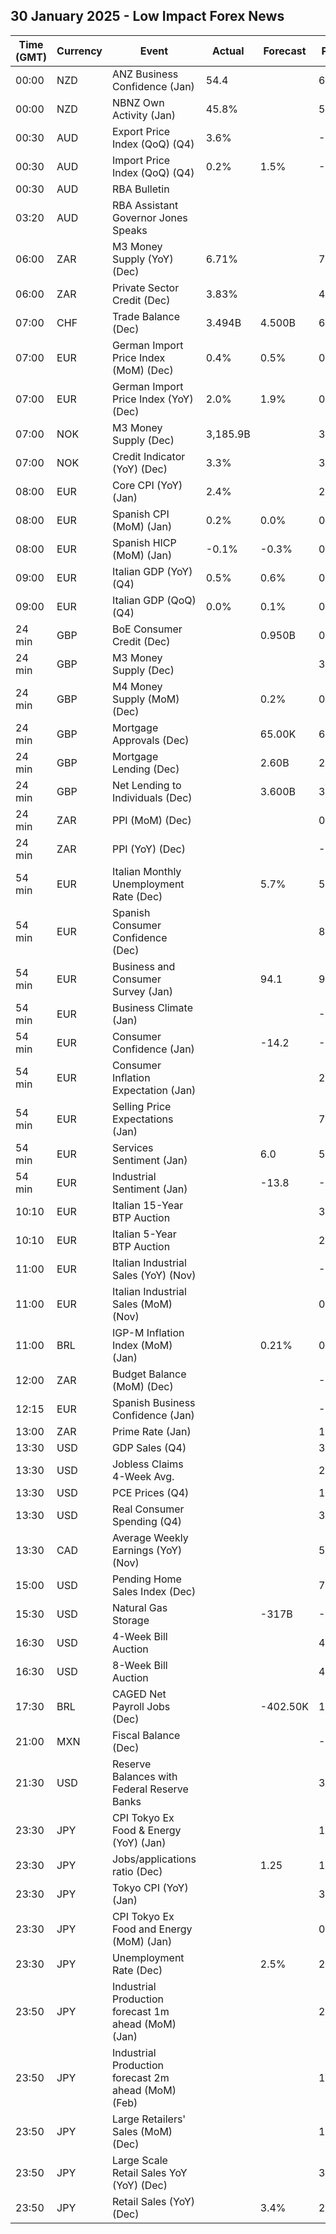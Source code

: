 ## 30 January 2025 - Low Impact Forex News

| Time (GMT) | Currency | Event | Actual | Forecast | Previous |
|------|----------|-------|--------|----------|----------|
| 00:00 | NZD | ANZ Business Confidence (Jan) | 54.4 |  | 62.3 |
| 00:00 | NZD | NBNZ Own Activity (Jan) | 45.8% |  | 50.3% |
| 00:30 | AUD | Export Price Index (QoQ) (Q4) | 3.6% |  | -4.3% |
| 00:30 | AUD | Import Price Index (QoQ) (Q4) | 0.2% | 1.5% | -1.4% |
| 00:30 | AUD | RBA Bulletin |  |  |  |
| 03:20 | AUD | RBA Assistant Governor Jones Speaks |  |  |  |
| 06:00 | ZAR | M3 Money Supply (YoY) (Dec) | 6.71% |  | 7.77% |
| 06:00 | ZAR | Private Sector Credit (Dec) | 3.83% |  | 4.16% |
| 07:00 | CHF | Trade Balance (Dec) | 3.494B | 4.500B | 6.111B |
| 07:00 | EUR | German Import Price Index (MoM) (Dec) | 0.4% | 0.5% | 0.9% |
| 07:00 | EUR | German Import Price Index (YoY) (Dec) | 2.0% | 1.9% | 0.6% |
| 07:00 | NOK | M3 Money Supply (Dec) | 3,185.9B |  | 3,267.0B |
| 07:00 | NOK | Credit Indicator (YoY) (Dec) | 3.3% |  | 3.6% |
| 08:00 | EUR | Core CPI (YoY) (Jan) | 2.4% |  | 2.6% |
| 08:00 | EUR | Spanish CPI (MoM) (Jan) | 0.2% | 0.0% | 0.5% |
| 08:00 | EUR | Spanish HICP (MoM) (Jan) | -0.1% | -0.3% | 0.4% |
| 09:00 | EUR | Italian GDP (YoY) (Q4) | 0.5% | 0.6% | 0.4% |
| 09:00 | EUR | Italian GDP (QoQ) (Q4) | 0.0% | 0.1% | 0.0% |
| 24 min | GBP | BoE Consumer Credit (Dec) |  | 0.950B | 0.878B |
| 24 min | GBP | M3 Money Supply (Dec) |  |  | 3,077.1B |
| 24 min | GBP | M4 Money Supply (MoM) (Dec) |  | 0.2% | 0.0% |
| 24 min | GBP | Mortgage Approvals (Dec) |  | 65.00K | 65.72K |
| 24 min | GBP | Mortgage Lending (Dec) |  | 2.60B | 2.47B |
| 24 min | GBP | Net Lending to Individuals (Dec) |  | 3.600B | 3.400B |
| 24 min | ZAR | PPI (MoM) (Dec) |  |  | 0.0% |
| 24 min | ZAR | PPI (YoY) (Dec) |  |  | -0.1% |
| 54 min | EUR | Italian Monthly Unemployment Rate (Dec) |  | 5.7% | 5.7% |
| 54 min | EUR | Spanish Consumer Confidence (Dec) |  |  | 80.6 |
| 54 min | EUR | Business and Consumer Survey (Jan) |  | 94.1 | 93.7 |
| 54 min | EUR | Business Climate (Jan) |  |  | -0.91 |
| 54 min | EUR | Consumer Confidence (Jan) |  | -14.2 | -14.5 |
| 54 min | EUR | Consumer Inflation Expectation (Jan) |  |  | 21.0 |
| 54 min | EUR | Selling Price Expectations (Jan) |  |  | 7.6 |
| 54 min | EUR | Services Sentiment (Jan) |  | 6.0 | 5.9 |
| 54 min | EUR | Industrial Sentiment (Jan) |  | -13.8 | -14.1 |
| 10:10 | EUR | Italian 15-Year BTP Auction |  |  | 3.19% |
| 10:10 | EUR | Italian 5-Year BTP Auction |  |  | 2.79% |
| 11:00 | EUR | Italian Industrial Sales (YoY) (Nov) |  |  | -5.30% |
| 11:00 | EUR | Italian Industrial Sales (MoM) (Nov) |  |  | 0.50% |
| 11:00 | BRL | IGP-M Inflation Index (MoM) (Jan) |  | 0.21% | 0.94% |
| 12:00 | ZAR | Budget Balance (MoM) (Dec) |  |  | -4.46B |
| 12:15 | EUR | Spanish Business Confidence (Jan) |  |  | -4.6 |
| 13:00 | ZAR | Prime Rate (Jan) |  |  | 11.25% |
| 13:30 | USD | GDP Sales (Q4) |  |  | 3.3% |
| 13:30 | USD | Jobless Claims 4-Week Avg. |  |  | 213.50K |
| 13:30 | USD | PCE Prices (Q4) |  |  | 1.5% |
| 13:30 | USD | Real Consumer Spending (Q4) |  |  | 3.7% |
| 13:30 | CAD | Average Weekly Earnings (YoY) (Nov) |  |  | 5.25% |
| 15:00 | USD | Pending Home Sales Index (Dec) |  |  | 79.0 |
| 15:30 | USD | Natural Gas Storage |  | -317B | -223B |
| 16:30 | USD | 4-Week Bill Auction |  |  | 4.265% |
| 16:30 | USD | 8-Week Bill Auction |  |  | 4.250% |
| 17:30 | BRL | CAGED Net Payroll Jobs (Dec) |  | -402.50K | 106.63K |
| 21:00 | MXN | Fiscal Balance (Dec) |  |  | -110.23B |
| 21:30 | USD | Reserve Balances with Federal Reserve Banks |  |  | 3.331T |
| 23:30 | JPY | CPI Tokyo Ex Food & Energy (YoY) (Jan) |  |  | 1.1% |
| 23:30 | JPY | Jobs/applications ratio (Dec) |  | 1.25 | 1.25 |
| 23:30 | JPY | Tokyo CPI (YoY) (Jan) |  |  | 3.0% |
| 23:30 | JPY | CPI Tokyo Ex Food and Energy (MoM) (Jan) |  |  | 0.0% |
| 23:30 | JPY | Unemployment Rate (Dec) |  | 2.5% | 2.5% |
| 23:50 | JPY | Industrial Production forecast 1m ahead (MoM) (Jan) |  |  | 2.1% |
| 23:50 | JPY | Industrial Production forecast 2m ahead (MoM) (Feb) |  |  | 1.3% |
| 23:50 | JPY | Large Retailers' Sales (MoM) (Dec) |  |  | 1.8% |
| 23:50 | JPY | Large Scale Retail Sales YoY (YoY) (Dec) |  |  | 3.0% |
| 23:50 | JPY | Retail Sales (YoY) (Dec) |  | 3.4% | 2.8% |
